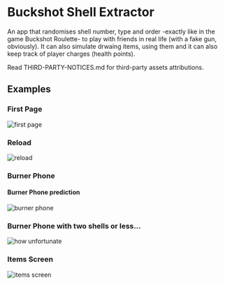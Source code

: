 # Buckshot Shell Extractor

An app that randomises shell number, type and order -exactly like in the game Buckshot Roulette- to play with friends in real life (with a fake gun, obviously).
It can also simulate drwaing items, using them and it can also keep track of player charges (health points).

Read THIRD-PARTY-NOTICES.md for third-party assets attributions.

## Examples
### First Page
![first page](githubAppPreviewImages/homepage.jpg)

### Reload
![reload](githubAppPreviewImages/reload.jpg)

### Burner Phone
#### Burner Phone prediction
![burner phone](githubAppPreviewImages/burnerPhone.jpg)

### Burner Phone with two shells or less...
![how unfortunate](githubAppPreviewImages/howUnfortunate.jpg)

### Items Screen
![items screen](githubAppPreviewImages/itemsScreen.jpg)
